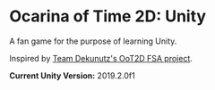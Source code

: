# Ocarina of Time 2D: Unity
A fan game for the purpose of learning Unity.

Inspired by [Team Dekunutz's OoT2D FSA project](http://zfgc.com/forum/index.php?topic=30924).

**Current Unity Version:** 2019.2.0f1
